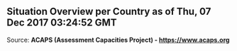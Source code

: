 ## Situation Overview per Country as of Thu, 07 Dec 2017 03:24:52 GMT

Source: **ACAPS (Assessment Capacities Project) - https://www.acaps.org**